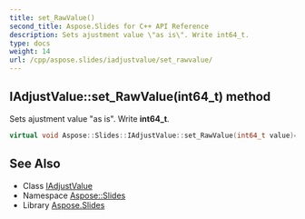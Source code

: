 ```yaml
---
title: set_RawValue()
second_title: Aspose.Slides for C++ API Reference
description: Sets ajustment value \"as is\". Write int64_t.
type: docs
weight: 14
url: /cpp/aspose.slides/iadjustvalue/set_rawvalue/
---
```

## IAdjustValue::set_RawValue(int64_t) method


Sets ajustment value \"as is\". Write **int64_t**.

```cpp
virtual void Aspose::Slides::IAdjustValue::set_RawValue(int64_t value)=0
```

## See Also

* Class [IAdjustValue](./)
* Namespace [Aspose::Slides](../)
* Library [Aspose.Slides](../../)